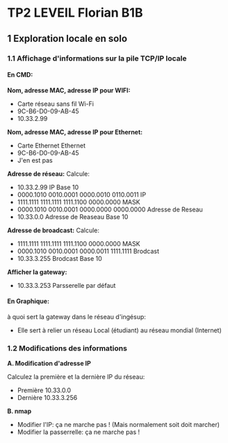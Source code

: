 # TP2 LEVEIL Florian B1B

## 1 Exploration locale en solo

### 1.1 Affichage d'informations sur la pile TCP/IP locale

#### En CMD:

**Nom, adresse MAC, adresse IP pour WIFI:**
* Carte réseau sans fil Wi-Fi
* 9C-B6-D0-09-AB-45
* 10.33.2.99

**Nom, adresse MAC, adresse IP pour Ethernet:**
* Carte Ethernet Ethernet
* 9C-B6-D0-09-AB-45
* J'en est pas

**Adresse de réseau:**
Calcule:
* 10.33.2.99 IP Base 10
* 0000.1010 0010.0001 0000.0010 0110.0011 IP
* 1111.1111 1111.1111 1111.1100 0000.0000 MASK
* 0000.1010 0010.0001 0000.0000 0000.0000 Adresse de Reseau
* 10.33.0.0 Adresse de Reaseau Base 10

**Adresse de broadcast:**
Calcule:
* 1111.1111 1111.1111 1111.1100 0000.0000 MASK
* 0000.1010 0010.0001 0000.0011 1111.1111 Brodcast
* 10.33.3.255 Brodcast Base 10

**Afficher la gateway:**
* 10.33.3.253 Parsserelle par défaut

#### En Graphique:

à quoi sert la gateway dans le réseau d'ingésup:
* Elle sert à relier un réseau Local (étudiant) au réseau mondial (Internet)

### 1.2 Modifications des informations

**A. Modification d'adresse IP**

Calculez la première et la dernière IP du réseau:
* Première 10.33.0.0
* Dernière 10.33.3.256

**B. nmap**
* Modifier l'IP: ça ne marche pas ! (Mais normalement soit doit marcher)
* Modifier la passerrelle: ça ne marche pas !

<!--stackedit_data:
eyJoaXN0b3J5IjpbLTE5MzY5MjM5MzldfQ==
-->